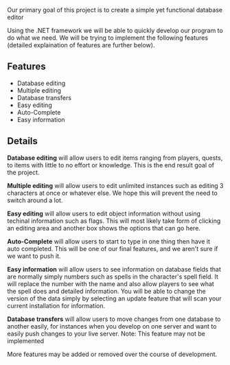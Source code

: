 Our primary goal of this project is to create a simple yet functional database editor

Using the .NET framework we will be able to quickly develop our program to do what we need. We will be trying to implement the following features (detailed explaination of features are further below).

## Features ##
  * Database editing
  * Multiple editing
  * Database transfers
  * Easy editing
  * Auto-Complete
  * Easy information

## Details ##

<b>Database editing</b> will allow users to edit items ranging from players, quests, to items with little to no effort or knowledge. This is the end result goal of the project.

<b>Multiple editing</b> will allow users to edit unlimited instances such as editing 3 characters at once or whatever else. We hope this will prevent the need to switch around a lot.

<b>Easy editing</b> will allow users to edit object information without using techinal information such as flags. This will most likely take form of clicking an editing area and another box shows the options that can go here.

<b>Auto-Complete</b> will allow users to start to type in one thing then have it auto completed. This will be one of our final features, and we aren't sure if we want to push it.

<b>Easy information</b> will allow users to see information on database fields that are normally simply numbers such as spells in the character's spell field. It will replace the number with the name and also allow players to see what the spell does and detailed information. You will be able to change the version of the data simply by selecting an update feature that will scan your current installation for information.

<b>Database transfers</b> will allow users to move changes from one database to another easily, for instances when you develop on one server and want to easily push changes to your live server. Note: This feature may not be implemented

More features may be added or removed over the course of development.